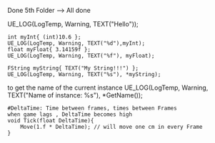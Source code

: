 Done
5th Folder --> All done


UE_LOG(LogTemp, Warning, TEXT("Hello"));

	int myInt{ (int)10.6 };
	UE_LOG(LogTemp, Warning, TEXT("%d"),myInt);
	float myFloat{ 3.14159f };
	UE_LOG(LogTemp, Warning, TEXT("%f"), myFloat);

	FString myString{ TEXT("My String!!!") };
	UE_LOG(LogTemp, Warning, TEXT("%s"), *myString);
to get the name of the current instance
	UE_LOG(LogTemp, Warning, TEXT("Name of instance:  %s"), *GetName());

	#DeltaTime: Time between frames, times between Frames 
	when game lags , DeltaTime becomes high 
	void Tick(float DeltaTime){
		Move(1.f * DeltaTime); // will move one cm in every Frame
	}